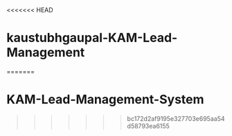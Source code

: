 <<<<<<< HEAD
# kaustubhgaupal-KAM-Lead-Management
=======
# KAM-Lead-Management-System
>>>>>>> bc172d2af9195e327703e695aa54d58793ea6155

